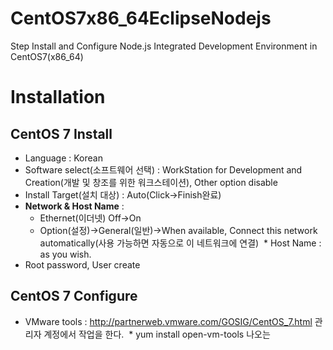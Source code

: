 # CentOS7x86_64EclipseNodejs
Step Install and Configure Node.js Integrated Development Environment in CentOS7(x86_64)

# Installation
## CentOS 7 Install
* Language : Korean
* Software select(소프트웨어 선택) : WorkStation for Development and Creation(개발 및 창조를 위한 워크스테이션), Other option disable
* Install Target(설치 대상) : Auto(Click->Finish완료)
* **Network & Host Name** : 
  * Ethernet(이더넷) Off->On
  * Option(설정)->General(일반)->When available, Connect this network automatically(사용 가능하면 자동으로 이 네트워크에 연결)
  * Host Name : as you wish.
* Root password, User create

## CentOS 7 Configure
* VMware tools : http://partnerweb.vmware.com/GOSIG/CentOS_7.html
관리자 계정에서 작업을 한다.
  * yum install open-vm-tools
나오는
